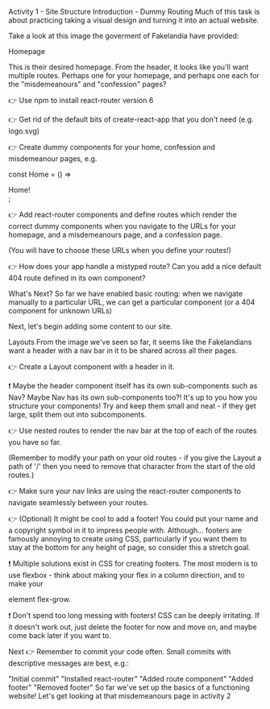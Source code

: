 Activity 1 - Site Structure
Introduction - Dummy Routing
Much of this task is about practicing taking a visual design and turning it into an actual website.

Take a look at this image the goverment of Fakelandia have provided:

Homepage

This is their desired homepage. From the header, it looks like you'll want multiple routes. Perhaps one for your homepage, and perhaps one each for the "misdemeanours" and "confession" pages?

👉 Use npm to install react-router version 6

👉 Get rid of the default bits of create-react-app that you don't need (e.g. logo.svg)

👉 Create dummy components for your home, confession and misdemeanour pages, e.g.

const Home = () => <div>Home!</div>;

👉 Add react-router components and define routes which render the correct dummy components when you navigate to the URLs for your homepage, and a misdemeanours page, and a confession page.

(You will have to choose these URLs when you define your routes!)

👉 How does your app handle a mistyped route? Can you add a nice default 404 route defined in its own component?

What's Next?
So far we have enabled basic routing: when we navigate manually to a particular URL, we can get a particular component (or a 404 component for unknown URLs)

Next, let's begin adding some content to our site.

Layouts
From the image we've seen so far, it seems like the Fakelandians want a header with a nav bar in it to be shared across all their pages.

👉 Create a Layout component with a header in it.

❗ Maybe the header component itself has its own sub-components such as Nav? Maybe Nav has its own sub-components too?! It's up to you how you structure your components! Try and keep them small and neat - if they get large, split them out into subcomponents.

👉 Use nested routes to render the nav bar at the top of each of the routes you have so far.

(Remember to modify your path on your old routes - if you give the Layout a path of '/' then you need to remove that character from the start of the old routes.)

👉 Make sure your nav links are using the react-router components to navigate seamlessly between your routes.

👉 (Optional) It might be cool to add a footer! You could put your name and a copyright symbol in it to impress people with. Although... footers are famously annoying to create using CSS, particularly if you want them to stay at the bottom for any height of page, so consider this a stretch goal.

❗ Multiple solutions exist in CSS for creating footers. The most modern is to use flexbox - think about making your <body> flex in a column direction, and to make your <main> element flex-grow.

❗ Don't spend too long messing with footers! CSS can be deeply irritating. If it doesn't work out, just delete the footer for now and move on, and maybe come back later if you want to.

Next
👉 Remember to commit your code often. Small commits with descriptive messages are best, e.g.:

"Initial commit"
"Installed react-router"
"Added route component"
"Added footer"
"Removed footer"
So far we've set up the basics of a functioning website! Let's get looking at that misdemeanours page in activity 2